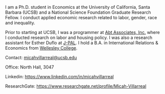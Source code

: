 I am a Ph.D. student in Economics at the University of California, Santa Barbara (UCSB) and a National Science Foundation Graduate Research Fellow. I conduct applied economic research related to labor, gender, race and inequality.

Prior to starting at UCSB, I was a programmer at [Abt Associates, Inc.](https://www.abtassociates.com/) where I conducted research on labor and housing policy. I was also a research assistant for Esther Duflo at [J-PAL](https://www.povertyactionlab.org/). I hold a B.A. in International Relations & Economics from [Wellesley College](https://www.wellesley.edu/).

Contact: micahvillarreal@ucsb.edu

Office: North Hall, 3047

Linkedin: https://www.linkedin.com/in/micahvillarreal

ResearchGate: https://www.researchgate.net/profile/Micah-Villarreal


